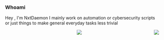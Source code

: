 ### Whoami

Hey , I'm NxtDaemon I mainly work on automation or cybersecurity scripts or just things to make general everyday tasks less trivial

<a href="https://github.com/anuraghazra/github-readme-stats">
  <p align="center" color=#c36587 background-color=#332e39">
  <img align="" src="https://github-readme-stats.vercel.app/api?username=nxtdaemon&count_private=true&show_icons=true&theme=dark" />
  <img align="right" src="https://github-readme-stats.vercel.app/api/top-langs/?username=NxtDaemon&count_private=true&show_icons=true&theme=dark&exclude_repo=DotFiles,Stanford-ML&langs_count=7" />
</a>


